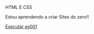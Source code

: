 HTML E CSS

Estou aprendendo a criar Sites do zero!!

<a href="https://matheusfbra.github.io/html-css/exercicios/ex001/index.html">Executar ex001</a>